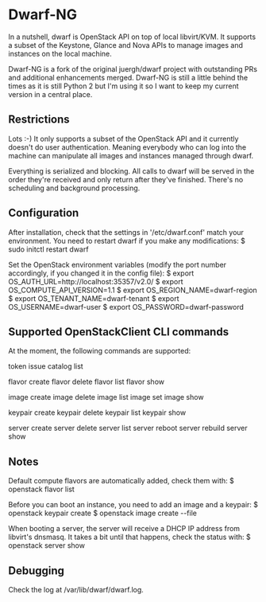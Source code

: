 Dwarf-NG
========

In a nutshell, dwarf is OpenStack API on top of local libvirt/KVM. It supports
a subset of the Keystone, Glance and Nova APIs to manage images and instances
on the local machine.

Dwarf-NG is a fork of the original juergh/dwarf project with outstanding PRs
and additional enhancements merged.  Dwarf-NG is still a little behind the times
as it is still Python 2 but I'm using it so I want to keep my current version
in a central place.


Restrictions
------------

Lots :-) It only supports a subset of the OpenStack API and it currently
doesn't do user authentication. Meaning everybody who can log into the machine
can manipulate all images and instances managed through dwarf.

Everything is serialized and blocking. All calls to dwarf will be served in the
order they're received and only return after they've finished. There's no
scheduling and background processing.


Configuration
-------------

After installation, check that the settings in '/etc/dwarf.conf' match your
environment. You need to restart dwarf if you make any modifications:
$ sudo initctl restart dwarf

Set the OpenStack environment variables (modify the port number accordingly, if
you changed it in the config file):
$ export OS_AUTH_URL=http://localhost:35357/v2.0/
$ export OS_COMPUTE_API_VERSION=1.1
$ export OS_REGION_NAME=dwarf-region
$ export OS_TENANT_NAME=dwarf-tenant
$ export OS_USERNAME=dwarf-user
$ export OS_PASSWORD=dwarf-password


Supported OpenStackClient CLI commands
--------------------------------------

At the moment, the following commands are supported:

token issue
catalog list

flavor create
flavor delete
flavor list
flavor show

image create
image delete
image list
image set
image show

keypair create
keypair delete
keypair list
keypair show

server create
server delete
server list
server reboot
server rebuild
server show


Notes
-----

Default compute flavors are automatically added, check them with:
$ openstack flavor list

Before you can boot an instance, you need to add an image and a keypair:
$ openstack keypair create <key-name>
$ openstack image create --file <image-filename> <image-name>

When booting a server, the server will receive a DHCP IP address from
libvirt's dnsmasq. It takes a bit until that happens, check the status with:
$ openstack server show <server-name-or-id>


Debugging
---------

Check the log at /var/lib/dwarf/dwarf.log.

